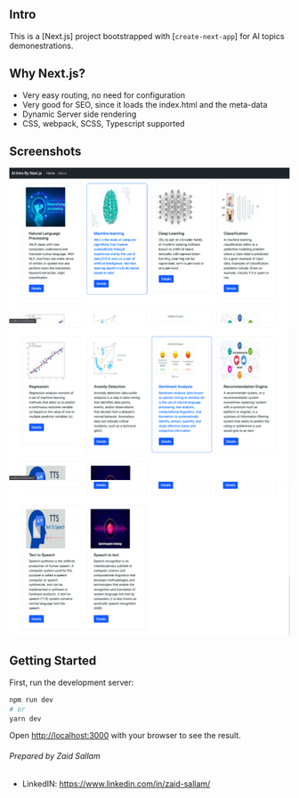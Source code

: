 ## Intro

This is a [Next.js] project bootstrapped with [`create-next-app`] for AI topics demonestrations.

## Why Next.js?

- Very easy routing, no need for configuration
- Very good for SEO, since it loads the index.html and the meta-data
- Dynamic Server side rendering
- CSS, webpack, SCSS, Typescript supported


## Screenshots
![Alt text](https://github.com/zaidsallam10/next.js-ai/blob/main/public/s1.png "Homepage")
![Alt text](https://github.com/zaidsallam10/next.js-ai/blob/main/public/s2.png "Homepage")
![Alt text](https://github.com/zaidsallam10/next.js-ai/blob/main/public/s3.png "Homepage")


## Getting Started

First, run the development server:

```bash
npm run dev
# or
yarn dev
```

Open [http://localhost:3000](http://localhost:3000) with your browser to see the result.

###### Prepared by Zaid Sallam

- LinkedIN: https://www.linkedin.com/in/zaid-sallam/
